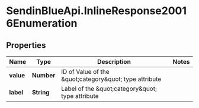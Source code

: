 # SendinBlueApi.InlineResponse20016Enumeration

## Properties
Name | Type | Description | Notes
------------ | ------------- | ------------- | -------------
**value** | **Number** | ID of Value of the \&quot;category\&quot; type attribute | 
**label** | **String** | Label of the \&quot;category\&quot; type attribute | 


